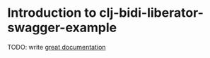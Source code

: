 # Introduction to clj-bidi-liberator-swagger-example

TODO: write [great documentation](http://jacobian.org/writing/what-to-write/)
